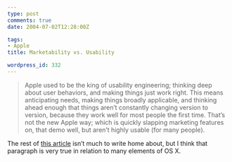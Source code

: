 ```yaml
---
type: post
comments: true
date: 2004-07-02T12:28:00Z

tags:
- Apple
title: Marketability vs. Usability

wordpress_id: 332
---
```


<blockquote>Apple used to be the king of usability engineering; thinking deep about user behaviors, and making things just work right. This means anticipating needs, making things broadly applicable, and thinking ahead enough that things aren’t constantly changing version to version, because they work well for most people the first time. That’s not the new Apple way; which is quickly slapping marketing features on, that demo well, but aren’t highly usable (for many people).</blockquote>


The rest of [this article](http://www.igeek.com/articles/Interface/Dashboard.txt) isn’t much to write home about, but I think that paragraph is very true in relation to many elements of OS X.
